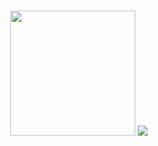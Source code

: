 
  <a name="readme-top"></a>
  
  <!-- PROJECT LOGO -->
  <br />
  <div align="center">
    <img src="https://cdn.jsdelivr.net/gh/devicons/devicon@latest/icons/nodejs/nodejs-original-wordmark.svg" width="200" height=200 />
    <img src="https://cdn.jsdelivr.net/gh/devicons/devicon@latest/icons/typescript/typescript-original.svg" />
  </div>
